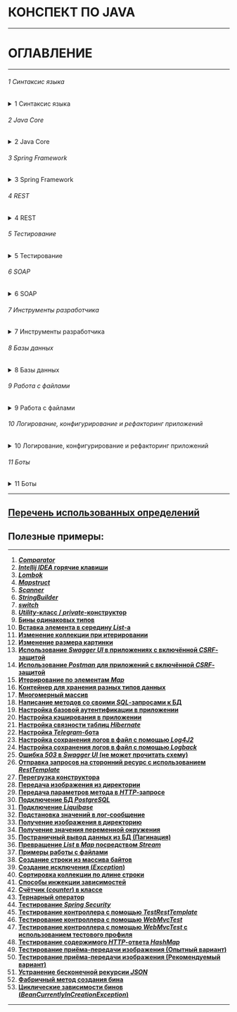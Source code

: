 # **КОНСПЕКТ ПО JAVA**
-----------------------------------------------------------------------------------------------------------------------

# ОГЛАВЛЕНИЕ
-----------------------------------------------------------------------------------------------------------------------

###### 1 Синтаксис языка

<details><summary id="##11-переменные">1 Синтаксис языка</summary>

-----------------------------------------------------------------------------------------------------------------------
[***1 Синтаксис языка***](/conspect/01_01.md/#1-синтаксис-языка)
-----------------------------------------------------------------------------------------------------------------------

###### 1.1 Переменные

<details><summary id="##11-переменные">1.1 Переменные</summary>

-----------------------------------------------------------------------------------------------------------------------
[***1.1 Переменные***](/conspect/01_01.md/#11-переменные)

> [**1.1.1 Виды переменных**](/conspect/01_01.md/#111-виды-переменных)

> [**1.1.2 Типизация переменных**](/conspect/01_01.md/#112-типизация-переменных)

> [**1.1.3 Значения переменных по умолчанию**](/conspect/01_01.md/#113-значения-переменных-по-умолчанию)
-----------------------------------------------------------------------------------------------------------------------
</details>

###### 1.2 Условные операторы

<details><summary id="#12-условные-операторы">1.2 Условные операторы</summary>

-----------------------------------------------------------------------------------------------------------------------
[***1.2 Условные операторы***](/conspect/01_02.md/#12-условные-операторы)

> [_1.2.1 Оператор ***if***_](/conspect/01_02.md/#121-оператор-if)  

> [_1.2.2 Оператор ***if-else***_](/conspect/01_02.md/#122-оператор-if-else)  

> [_1.2.3 Оператор ***switch***_](/conspect/01_02.md/#123-оператор-switch)  

> [_1.2.4 Тернарный оператор_](/conspect/01_02.md/#124-тернарный-оператор)
-----------------------------------------------------------------------------------------------------------------------
</details>

###### 1.3 Циклы

<details><summary id="#13-циклы">1.3 Циклы</summary>

-----------------------------------------------------------------------------------------------------------------------
[***1.3 Циклы***](/conspect/01_03.md/#13-циклы)

> [**1.3.1 Цикл _for_**](/conspect/01_03.md/#131-цикл-for)

> [**1.3.2 Цикл _while_**](/conspect/01_03.md/#132-цикл-while)

> [**1.3.3 Цикл _do-while_**](/conspect/01_03.md/#133-цикл-do-while)

> [**1.3.4 Цикл _for-each_**](/conspect/01_03.md/#134-цикл-for-each)
-----------------------------------------------------------------------------------------------------------------------
</details>

###### 1.4 Массивы

<details><summary id="#14-массивы">1.4 Массивы</summary>

-----------------------------------------------------------------------------------------------------------------------
[***1.4 Массивы***](/conspect/01_04.md/#14-массивы)

> [**1.4.1 Виды массивов**](/conspect/01_04.md/#141-виды-массивов)

> [**1.4.2 Способы создания массивов**](/conspect/01_04.md/#142-способы-создания-массивов)
> > [_1.4.2.1 Объявление массива_](/conspect/01_04.md/#1421-объявление-массива)  
> > [_1.4.2.2 Инициализация массива_](/conspect/01_04.md/#1422-инициализация-массива)

> [**1.4.3 Получение значения элемента массива**](/conspect/01_04.md/#143-получение-значения-элемента-массива)

> [**1.4.4 Свойство массива _length_**](/conspect/01_04.md/#144-свойство-массива-length)

> [**1.4.5 Класс _Arrays_**](/conspect/01_04.md/#145-класс-arrays)
> > [_1.4.5.1 toString()_](/conspect/01_04.md/#1451-tostring)  
> > [_1.4.5.2 fill()_](/conspect/01_04.md/#1452-fill)  
> > [_1.4.5.3 equals()_](/conspect/01_04.md/#1453-equals)  
> > [_1.4.5.4 copyOf()_](/conspect/01_04.md/#1454-copyof)  
> > [_1.4.5.5 sort()_](/conspect/01_04.md/#1455-sort)  
> > [_1.4.5.6 binarySearch()_](/conspect/01_04.md/#1456-binarysearch)
-----------------------------------------------------------------------------------------------------------------------
</details>

###### 1.5 Строки (Класс String)

<details><summary id="#15-строки-класс-string">1.5 Строки (Класс String)</summary>

-----------------------------------------------------------------------------------------------------------------------
[***1.5 Строки (Класс String)***](/conspect/01_05.md/#15-строки-класс-string)

> [**1.5.1 Пул строк (String pool)**](/conspect/01_05.md/#151-пул-строк-string-pool)

> [**1.5.2 Конкатенация (сложение) строк**](/conspect/01_05.md/#152-конкатенация-сложение-строк)

> [**1.5.3 Методы для работы со строками**](/conspect/01_05.md/#153-методы-для-работы-со-строками)
> > [_1.5.3.1 equals()_](/conspect/01_05.md/#1531-equals)  
> > [_1.5.3.2 equalsIgnoreCase()_](/conspect/01_05.md/#1532-equalsignorecase)  
> > [_1.5.3.3 length()_](/conspect/01_05.md/#1533-length)  
> > [_1.5.3.4 isEmpty()_](/conspect/01_05.md/#1534-isempty)  
> > [_1.5.3.5 isBlank()_](/conspect/01_05.md/#1535-isblank)  
> > [_1.5.3.6 contains()_](/conspect/01_05.md/#1536-contains)  
> > [_1.5.3.7 endsWith()_](/conspect/01_05.md/#1537-endswith)  
> > [_1.5.3.8 startsWith()_](/conspect/01_05.md/#1538-startswith)  
> > [_1.5.3.9 charAt()_](/conspect/01_05.md/#1539-charat)  
> > [_1.5.3.10 substring()_](/conspect/01_05.md/#15310-substring)  
> > [_1.5.3.11 toUpperCase()_](/conspect/01_05.md/#15311-touppercase)  
> > [_1.5.3.12 toLowerCase()_](/conspect/01_05.md/#15312-tolowercase)  
> > [_1.5.3.13 trim()_](/conspect/01_05.md/#15313-trim)  
> > [_1.5.3.14 split()_](/conspect/01_05.md/#15314-split)  
> > [_1.5.3.15 toCharArray()_](/conspect/01_05.md/#15315-tochararray)  
> > [_1.5.3.16 replace()_](/conspect/01_05.md/#15316-replace)  
> > [_1.5.3.17 repeat()_](/conspect/01_05.md/#15317-repeat)

> [**1.5.4 Формирование строк из массивов**](/conspect/01_05.md/#154-формирование-строк-из-массивов)
> > [_1.5.4.1 Символьный массив_](/conspect/01_05.md/#1541-символьный-массив)  
> > [_1.5.4.2 Массив байтов_](/conspect/01_05.md/#1542-массив-байтов)
-----------------------------------------------------------------------------------------------------------------------
</details>

###### 1.6 Изменяемые строки (StringBuilder)

<details><summary id="#16-изменяемые-строки-stringbuilder">1.6 Изменяемые строки (StringBuilder)</summary>

-----------------------------------------------------------------------------------------------------------------------
[***1.6 Изменяемые строки (StringBuilder)***](/conspect/01_06.md/#16-изменяемые-строки-stringbuilder)

> [**1.6.1 append()**](/conspect/01_06.md/#161-append)

> [**1.6.2 toString()**](/conspect/01_06.md/#162-tostring)
-----------------------------------------------------------------------------------------------------------------------
</details>

###### 1.7 Класс Scanner

<details><summary id="#17-класс-scanner">1.7 Класс Scanner</summary>

-----------------------------------------------------------------------------------------------------------------------
[***1.7 Класс Scanner***](/conspect/01_07.md/#17-класс-scanner)

> [**1.7.1 nextLine()**](/conspect/01_07.md/#171-nextline)

> [**1.7.2 nextInt()**](/conspect/01_07.md/#172-nextint)

> [**1.7.3 hasNext()**](/conspect/01_07.md/#173-hasnext)

> [**1.7.4 hasNextInt()**](/conspect/01_07.md/#174-hasnextint)

> [**1.7.5 hasNextLine()**](/conspect/01_07.md/#175-hasnextline)

> [**1.7.6 hasNextByte()**](/conspect/01_07.md/#176-hasnextbyte)

> [**1.7.7 hasNextShort()**](/conspect/01_07.md/#177-hasnextshort)

> [**1.7.8 hasNextLong()**](/conspect/01_07.md/#178-hasnextlong)

> [**1.7.9 hasNextFloat()**](/conspect/01_07.md/#179-hasnextfloat)

> [**1.7.10 hasNextDouble()**](/conspect/01_07.md/#1710-hasnextdouble)

> [**1.7.11 useDelimiter()**](/conspect/01_07.md/#1711-usedelimiter)

> [**1.7.12 close()**](/conspect/01_07.md/#1712-close)
-----------------------------------------------------------------------------------------------------------------------
</details>

###### 1.8 Методы

<details><summary id="#18-методы">1.8 Методы</summary>

-----------------------------------------------------------------------------------------------------------------------
[***1.8 Методы***](/conspect/01_08.md/#18-методы)

> [**1.8.1 Модификаторы доступа**](/conspect/01_08.md/#181-модификаторы-доступа)

> [**1.8.2 Типы методов**](/conspect/01_08.md/#182-типы-методов)

> [**1.8.3 Идентичность методов**](/conspect/01_08.md/#183-идентичность-методов)

> [**1.8.4 Возвращение значений из метода**](/conspect/01_08.md/#184-возвращение-значений-из-метода)
-----------------------------------------------------------------------------------------------------------------------
</details>

###### 1.9 Объекты и классы

<details><summary id="#19-объекты-и-классы">1.9 Объекты и классы</summary>

-----------------------------------------------------------------------------------------------------------------------
[***1.9 Объекты и классы***](/conspect/01_09.md/#19-объекты-и-классы)

> [**1.9.1 Объекты**](/conspect/01_09.md/#191-объекты)

> [**1.9.2 Классы**](/conspect/01_09.md/#192-классы)

> [**1.9.3 Конструктор**](/conspect/01_09.md/#193-конструктор)

> [**1.9.4 Ключевое слово _this_**](/conspect/01_09.md/#194-ключевое-слово-this)

> [**1.9.5 Переменные класса (поля)**](/conspect/01_09.md/#195-переменные-класса-поля)

> [**1.9.6 Геттеры и сеттеры**](/conspect/01_09.md/#196-геттеры-и-сеттеры)

> [**1.9.7 Методы объектов**](/conspect/01_09.md/#197-методы-объектов)
> > [_1.9.7.1 Переопределение метода_](/conspect/01_09.md/#1971-переопределение-метода)  
> > [_1.9.7.2 toString()_](/conspect/01_09.md/#1972-tostring)  
> > [_1.9.7.3 equals()_](/conspect/01_09.md/#1973-equals)  
> > [_1.9.7.4 hashCode()_](/conspect/01_09.md/#1974-hashcode)  
> > [_1.9.7.5 Контракт между equals() и hashCode()_](/conspect/01_09.md/#1975-контракт-между-equals-и-hashcode)

> [**1.9.8 Enum**](/conspect/01_09.md/#198-enum)
> > [_1.9.8.1 values()_](/conspect/01_09.md/#1981-values)  
> > [_1.9.8.2 valueOf()_](/conspect/01_09.md/#1982-valueof)  
> > [_1.9.8.3 ordinal()_](/conspect/01_09.md/#1983-ordinal)  
> > [_1.9.8.4 compareTo()_](/conspect/01_09.md/#1984-compareto)  
> > [_1.9.8.5 name()_](/conspect/01_09.md/#1985-name)
-----------------------------------------------------------------------------------------------------------------------
</details>

###### 1.10 Принципы написания кода

<details><summary id="#110-принципы-написания-кода">1.10 Принципы написания кода</summary>

-----------------------------------------------------------------------------------------------------------------------
[***1.10 Принципы написания кода***](/conspect/01_10.md/#110-принципы-написания-кода)

> [**1.10.1 SOLID**](/conspect/01_10.md/#1101-solid)

> [**1.10.2 DRY**](/conspect/01_10.md/#1102-dry)

> [**1.10.3 KISS**](/conspect/01_10.md/#1103-kiss)

> [**1.10.4 YAGNI**](/conspect/01_10.md/#1104-yagni)
-----------------------------------------------------------------------------------------------------------------------
</details>
</details>

###### 2 Java Core

<details><summary id="#2-java-core">2 Java Core</summary>

-----------------------------------------------------------------------------------------------------------------------
[***2 Java Core***](/conspect/02_01.md/#2-java-core)
-----------------------------------------------------------------------------------------------------------------------

###### 2.1 Память в Java

-----------------------------------------------------------------------------------------------------------------------
[***2.1 Память в Java***](/conspect/02_01.md/#21-память-в-java)

> [**2.1.1 Стек (Stack)**](/conspect/02_01.md/#211-стек-stack)

> [**2.1.2 Куча (Heap)**](/conspect/02_01.md/#212-куча-heap)

> [**2.1.3 Сборка мусора (Garbage Collection)**](/conspect/02_01.md/#213-сборка-мусора-garbage-collection)
> > [_2.1.3.1 Serial GC_](/conspect/02_01.md/#2131-serial-gc)  
> > [_2.1.3.2 Parallel GC_](/conspect/02_01.md/#2132-parallel-gc)  
> > [_2.1.3.3 CMS (Concurrent Mark Sweep) GC_](/conspect/02_01.md/#2133-cms-concurrent-mark-sweep-gc)  
> > [_2.1.3.4 G1 (Garbage First) GC_](/conspect/02_01.md/#2134-g1-garbage-first-gc)

> [**2.1.4 Жизненный цикл приложения**](/conspect/02_01.md/#214-жизненный-цикл-приложения)  
> > [_2.1.4.1 JDK, JRE, JVM_](/conspect/02_01.md/#2141-jdk-jre-jvm)  
> > [_2.1.4.2 Основные настройки JVM_](/conspect/02_01.md/#2142-основные-настройки-jvm)

> [**2.1.5 Типы ссылок на объекты**](/conspect/02_01.md/#215-типы-ссылок-на-объекты)
-----------------------------------------------------------------------------------------------------------------------

###### 2.2 Объектно-ориентированное программирование (ООП)

-----------------------------------------------------------------------------------------------------------------------
[***2.2 Объектно-ориентированное программирование (ООП)***](/conspect/02_02.md/#22-объектно-ориентированное-программирование-ооп)

> [**2.2.1 Инкапсуляция**](/conspect/02_02.md/#221-инкапсуляция)

> [**2.2.2 Наследование**](/conspect/02_02.md/#222-наследование)

> [**2.2.3 Полиморфизм**](/conspect/02_02.md/#223-полиморфизм)

> [**2.2.4 Абстракция**](/conspect/02_02.md/#224-абстракция)
> > [_2.2.4.1 Абстрактные классы_](/conspect/02_02.md/#2241-абстрактные-классы)  
> > [_2.2.4.2 Интерфейсы_](/conspect/02_02.md/#2242-интерфейсы)
> > > [2.2.4.2.1 Анонимные классы](/conspect/02_02.md/#22421-анонимные-классы)  
> > > [2.2.4.2.2 Функциональные интерфейсы](/conspect/02_02.md/#22422-функциональные-интерфейсы)
>
> > [_2.2.4.3 Различия между абстрактным классом и интерфейсом_](/conspect/02_02.md/#2243-различия-между-абстрактным-классом-и-интерфейсом)
-----------------------------------------------------------------------------------------------------------------------

###### 2.3 MVC

-----------------------------------------------------------------------------------------------------------------------
[***2.3 MVC***](/conspect/02_03.md/#23-mvc)
-----------------------------------------------------------------------------------------------------------------------

###### 2.4 Системы сборки

-----------------------------------------------------------------------------------------------------------------------
[***2.4 Системы сборки***](/conspect/02_04.md/#24-системы-сборки)

> [**2.4.1 Maven**](/conspect/02_04.md/#241-maven)

> [**2.4.2 Gradle**](/conspect/02_04.md/#242-gradle)

> [**2.4.3 Библиотеки**](/conspect/02_04.md/#243-библиотеки)
-----------------------------------------------------------------------------------------------------------------------

###### 2.5 Исключения

-----------------------------------------------------------------------------------------------------------------------
[***2.5 Исключения***](/conspect/02_05.md/#25-исключения)

> [**2.5.1 Иерархия исключений**](/conspect/02_05.md/#251-иерархия-исключений)

> [**2.5.2 Обработка исключений**](/conspect/02_05.md/#252-обработка-исключений)

> [**2.5.3 Написание своих исключений**](/conspect/02_05.md/#253-написание-своих-исключений)
-----------------------------------------------------------------------------------------------------------------------

###### 2.6 Java Collections Framework

-----------------------------------------------------------------------------------------------------------------------
[***2.6 Java Collections Framework***](/conspect/02_06.md/#26-java-collections-framework)

> [**2.6.1 Класс Collections**](/conspect/02_06.md/#261-класс-collections)
> > [_2.6.1.1 fill()_](/conspect/02_06.md/#2611-fill)  
> > [_2.6.1.2 max()_](/conspect/02_06.md/#2612-max)  
> > [_2.6.1.3 min()_](/conspect/02_06.md/#2613-min)  
> > [_2.6.1.4 copy()_](/conspect/02_06.md/#2614-copy)  
> > [_2.6.1.5 binarySearch()_](/conspect/02_06.md/#2615-binarysearch)

> [**2.6.2 Дженерики (Параметрический полиморфизм)**](/conspect/02_06.md/#262-дженерики-параметрический-полиморфизм)

> [**2.6.3 Список (_List_)**](/conspect/02_06.md/#263-список-list)
> > [_2.6.3.1 **ArrayList**_](/conspect/02_06.md/#2631-arraylist)
> > > [2.6.3.1.1 add()](/conspect/02_06.md/#26311-add)  
> > > [2.6.3.1.2 get()](/conspect/02_06.md/#26312-get)  
> > > [2.6.3.1.3 set()](/conspect/02_06.md/#26313-set)  
> > > [2.6.3.1.4 size()](/conspect/02_06.md/#26314-size)  
> > > [2.6.3.1.5 contains()](/conspect/02_06.md/#26315-contains)  
> > > [2.6.3.1.6 remove()](/conspect/02_06.md/#26316-remove)  
> > > [2.6.3.1.7 clear()](/conspect/02_06.md/#26317-clear)  
> > > [2.6.3.1.8 addAll()](/conspect/02_06.md/#26318-addall)  
> > > [2.6.3.1.9 indexOf()](/conspect/02_06.md/#26319-indexof)  
> > > [2.6.3.1.10 isEmpty()](/conspect/02_06.md/#263110-isempty)  
> > > [2.6.3.1.11 sort()](/conspect/02_06.md/#263111-sort)  
> > > [2.6.3.1.12 toArray()](/conspect/02_06.md/#263112-toarray)

> > [_2.6.3.2 **LinkedList**_](/conspect/02_06.md/#2632-linkedlist)  
> > [_2.6.3.3 Разница между **ArrayList** и **LinkedList**_](/conspect/02_06.md/#2633-разница-между-arraylist-и-linkedlist)

> [**2.6.4 _Iterator_**](/conspect/02_06.md/#264-iterator)

> [**2.6.5 Множество (_Set_)**](/conspect/02_06.md/#265-множество-set)

> [**2.6.6 _Comparator_**](/conspect/02_06.md/#266-comparator)

> [**2.6.7 Очередь (_Queue_)**](/conspect/02_06.md/#267-очередь-queue)
> > [_2.6.7.1 add()_](/conspect/02_06.md/#2671-add)  
> > [_2.6.7.2 remove()_](/conspect/02_06.md/#2672-remove)  
> > [_2.6.7.3 poll()_](/conspect/02_06.md/#2673-poll)  
> > [_2.6.7.4 peek()_](/conspect/02_06.md/#2674-peek)  
> > [_2.6.7.5 element()_](/conspect/02_06.md/#2675-element)
>
> > [_2.6.7.6 Двусторонняя очередь (**Deque**)_](/conspect/02_06.md/#2676-двусторонняя-очередь-deque)
> > > [2.6.7.6.1 addFirst()](/conspect/02_06.md/#26761-addfirst)  
> > > [2.6.7.6.2 addLast()](/conspect/02_06.md/#26762-addlast)  
> > > [2.6.7.6.3 getFirst()](/conspect/02_06.md/#26763-getfirst)  
> > > [2.6.7.6.4 getLast()](/conspect/02_06.md/#26764-getlast)  
> > > [2.6.7.6.5 offerFirst()](/conspect/02_06.md/#26765-offerfirst)  
> > > [2.6.7.6.6 offerLast()](/conspect/02_06.md/#26766-offerlast)  
> > > [2.6.7.6.7 рор()](/conspect/02_06.md/#26767-рор)  
> > > [2.6.7.6.8 push()](/conspect/02_06.md/#26768-push)  
> > > [2.6.7.6.9 removeFirstOccurrence()](/conspect/02_06.md/#26769-removefirstoccurrence)  
> > > [2.6.7.6.10 removeLastOccurrence()](/conspect/02_06.md/#267610-removelastoccurrence)

> [**2.6.8 Мап (_Map_)**](/conspect/02_06.md/#268-мап-map)
> > [_2.6.8.1 **HashMap**_](/conspect/02_06.md/#2681-hashmap)
> > > [2.6.8.1.1 put()](/conspect/02_06.md/#26811-put)  
> > > [2.6.8.1.2 get()](/conspect/02_06.md/#26812-get)  
> > > [2.6.8.1.3 containsValue()](/conspect/02_06.md/#26813-containsvalue)  
> > > [2.6.8.1.4 containsKey()](/conspect/02_06.md/#26814-containskey)  
> > > [2.6.8.1.5 remove()](/conspect/02_06.md/#26815-remove)  
> > > [2.6.8.1.6 isEmpty()](/conspect/02_06.md/#26816-isempty)  
> > > [2.6.8.1.7 size()](/conspect/02_06.md/#26817-size)  
> > > [2.6.8.1.8 clear()](/conspect/02_06.md/#26818-clear)  
> > > [2.6.8.1.9 keySet()](/conspect/02_06.md/#26819-keyset)  
> > > [2.6.8.1.10 values()](/conspect/02_06.md/#268110-values)  
> > > [2.6.8.1.11 entrySet()](/conspect/02_06.md/#268111-entryset)
>
> > [_2.6.8.2 **LinkedHashMap**_](/conspect/02_06.md/#2682-linkedhashmap)  
> > [_2.6.8.3 **TreeMap**_](/conspect/02_06.md/#2683-treemap)  
> > [_2.6.8.4 Сравнительная таблица реализаций интерфейса **Map**_](/conspect/02_06.md/#2684-сравнительная-таблица-реализаций-интерфейса-map)
>
> > [_2.6.8.5 Интерфейс **Map.Entry**_](/conspect/02_06.md/#2685-интерфейс-mapentry)
> > > [2.6.8.5.1 equals()](/conspect/02_06.md/#26851-equals)  
> > > [2.6.8.5.2 hashCode()](/conspect/02_06.md/#26852-hashcode)  
> > > [2.6.8.5.3 getKey()](/conspect/02_06.md/#26853-getkey)  
> > > [2.6.8.5.4 getValue()](/conspect/02_06.md/#26854-getvalue)  
> > > [2.6.8.5.5 setValue()](/conspect/02_06.md/#26855-setvalue)

> [**2.6.9 _Comparable_**](/conspect/02_06.md/#269-comparable)
-----------------------------------------------------------------------------------------------------------------------

###### 2.7 Алгоритмы

-----------------------------------------------------------------------------------------------------------------------
[***2.7 Алгоритмы***](/conspect/02_07.md/#27-алгоритмы)  

> [**2.7.1 Алгоритмическая сложность**](/conspect/02_07.md/#271-алгоритмическая-сложность)  

> [**2.7.2 Структура данных**](/conspect/02_07.md/#272-структура-данных)  

> [**2.7.3 Примеры базовых алгоритмов**](/conspect/02_07.md/#273-примеры-базовых-алгоритмов)  
> > [_2.7.3.1 Пузырьковая сортировка_](/conspect/02_07.md/#2731-пузырьковая-сортировка)  
> > [_2.7.3.2 Сортировка выбором_](/conspect/02_07.md/#2732-сортировка-выбором)  
> > [_2.7.3.3 Сортировка вставкой_](/conspect/02_07.md/#2733-сортировка-вставкой)  
> > [_2.7.3.4 Линейный поиск_](/conspect/02_07.md/#2734-линейный-поиск)  
> > [_2.7.3.5 Бинарный поиск_](/conspect/02_07.md/#2735-бинарный-поиск)  
> > [_2.7.3.6 Два указателя_](/conspect/02_07.md/#2736-два-указателя)  

> [**2.7.4 Рекурсия**](/conspect/02_07.md/#274-рекурсия)  
> > [_2.7.4.1 Алгоритм Фибоначчи_](/conspect/02_07.md/#2741-алгоритм-фибоначчи)  
> > [_2.7.4.2 Быстрая сортировка_](/conspect/02_07.md/#2742-быстрая-сортировка)  
> > [_2.7.4.3 Сортировка слиянием_](/conspect/02_07.md/#2743-сортировка-слиянием)

> [**2.7.5 Алгоритмы на графах**](/conspect/02_07.md/#275-алгоритмы-на-графах)  
> > [_2.7.5.1 Поиск в глубину_](/conspect/02_07.md/#2751-поиск-в-глубину)  
> > [_2.7.5.2 Поиск в ширину_](/conspect/02_07.md/#2752-поиск-в-ширину)  
> > [_2.7.5.3 Алгоритм Дейкстры_](/conspect/02_07.md/#2753-алгоритм-дейкстры)  
-----------------------------------------------------------------------------------------------------------------------

###### 2.8 Stream API

-----------------------------------------------------------------------------------------------------------------------
[***2.8 Stream API***](/conspect/02_08.md/#28-stream-api)

> [**2.8.1 Лямбда-выражения**](/conspect/02_08.md/#281-лямбда-выражения)

> [**2.8.2 Ссылки на методы**](/conspect/02_08.md/#282-ссылки-на-методы)

> [**2.8.3 Stream**](/conspect/02_08.md/#283-stream)
> > [_2.8.3.1 Создание Stream_](/conspect/02_08.md/#2831-создание-stream)  
> > [_2.8.3.2 Промежуточные (конвеерные) операции Stream_](/conspect/02_08.md/#2832-промежуточные-конвеерные-операции-stream)
> > > [2.8.3.2.1 distinct()](/conspect/02_08.md/#28321-distinct)  
> > > [2.8.3.2.2 filter()](/conspect/02_08.md/#28322-filter)  
> > > [2.8.3.2.3 limit()](/conspect/02_08.md/#28323-limit)  
> > > [2.8.3.2.4 map()](/conspect/02_08.md/#28324-map)  
> > > [2.8.3.2.5 flatMap()](/conspect/02_08.md/#28325-flatmap)  
> > > [2.8.3.2.6 skip()](/conspect/02_08.md/#28326-skip)  
> > > [2.8.3.2.7 sorted()](/conspect/02_08.md/#28327-sorted)
>
> > [_2.8.3.3 Терминальные (конечные) операции Stream_](/conspect/02_08.md/#2833-терминальные-конечные-операции-stream)
> > > [2.8.3.3.1 allMatch()](/conspect/02_08.md/#28331-allmatch)  
> > > [2.8.3.3.2 anyMatch()](/conspect/02_08.md/#28332-anymatch)  
> > > [2.8.3.3.3 collect()](/conspect/02_08.md/#28333-collect)  
> > > [2.8.3.3.4 count()](/conspect/02_08.md/#28334-count)  
> > > [2.8.3.3.5 findFirst()](/conspect/02_08.md/#28335-findfirst)  
> > > [2.8.3.3.6 findAny()](/conspect/02_08.md/#28336-findany)  
> > > [2.8.3.3.7 forEach()](/conspect/02_08.md/#28337-foreach)  
> > > [2.8.3.3.8 max()](/conspect/02_08.md/#28338-max)  
> > > [2.8.3.3.9 min()](/conspect/02_08.md/#28339-min)  
> > > [2.8.3.3.10 noneMatch()](/conspect/02_08.md/#283310-nonematch)  
> > > [2.8.3.3.11 toArray()](/conspect/02_08.md/#283311-toarray)

> [**2.8.4 Collectors**](/conspect/02_08.md/#284-collectors)

> [**2.8.5 Optional**](/conspect/02_08.md/#285-optional)
> > [_2.8.5.1 Создание Optional_](/conspect/02_08.md/#2851-создание-optional)  
> > [_2.8.5.2 isPresent() и isEmpty()_](/conspect/02_08.md/#2852-ispresent-и-isempty)  
> > [_2.8.5.3 ifPresent()_](/conspect/02_08.md/#2853-ifpresent)  
> > [_2.8.5.4 orElse()_](/conspect/02_08.md/#2854-orelse)  
> > [_2.8.5.5 orElseGet()_](/conspect/02_08.md/#2855-orelseget)  
> > [_2.8.5.6 orElseThrow()_](/conspect/02_08.md/#2856-orelsethrow)  
> > [_2.8.5.7 get()_](/conspect/02_08.md/#2857-get)  
> > [_2.8.5.8 filter()_](/conspect/02_08.md/#2858-filter)  
> > [_2.8.5.9 map()_](/conspect/02_08.md/#2859-map)  
> > [_2.8.5.10 flatMap()_](/conspect/02_08.md/#28510-flatmap)

> [**2.8.6 Параллельные стримы**](/conspect/02_08.md/#286-параллельные-стримы)
-----------------------------------------------------------------------------------------------------------------------

###### 2.9 Thread

-----------------------------------------------------------------------------------------------------------------------
[***2.9 Thread***](/conspect/02_09.md/#29-thread)

> [**2.9.1 Методы класса Thread**](/conspect/02_09.md/#291-методы-класса-thread)
> > [_2.9.1.1 start()_](/conspect/02_09.md/#2911-start)  
> > [_2.9.1.2 run()_](/conspect/02_09.md/#2912-run)  
> > [_2.9.1.3 sleep()_](/conspect/02_09.md/#2913-sleep)  
> > [_2.9.1.4 join()_](/conspect/02_09.md/#2914-join)  
> > [_2.9.1.5 interrupt()_](/conspect/02_09.md/#2915-interrupt)  
> > [_2.9.1.6 currentThread()_](/conspect/02_09.md/#2916-currentthread)  
> > [_2.9.1.7 isInterrupted()_](/conspect/02_09.md/#2917-isinterrupted)

> [**2.9.2 Потоки-демоны**](/conspect/02_09.md/#292-потоки-демоны)

> [**2.9.3 Синхронизация потоков**](/conspect/02_09.md/#293-синхронизация-потоков)
> > [_2.9.3.1 **Deadlock**_](/conspect/02_09.md/#2931-deadlock)  
> > [_2.9.3.2 Синхронизаторы_](/conspect/02_09.md/#2932-синхронизаторы)
> > > [2.9.3.2.1 **Semaphore**](/conspect/02_09.md/#29321-semaphore)  
> > > [2.9.3.2.2 **CountDownLatch**](/conspect/02_09.md/#29322-countdownlatch)  
> > > [2.9.3.2.3 **CyclicBarrier**](/conspect/02_09.md/#29323-cyclicbarrier)  
> > > [2.9.3.2.4 **Exchanger**](/conspect/02_09.md/#29324-exchanger)  
> > > [2.9.3.2.5 **Phaser**](/conspect/02_09.md/#29325-phaser)
-----------------------------------------------------------------------------------------------------------------------

###### 2.10 Транзакции

-----------------------------------------------------------------------------------------------------------------------
[***2.10 Транзакции***](/conspect/02_10.md/#210-транзакции)

> [**2.10.1 ACID**](/conspect/02_10.md/#2101-acid)

> [**2.10.2 Уровни изоляции транзакций**](/conspect/02_10.md/#2102-уровни-изоляции-транзакций)

> [**2.10.3 Управление транзакциями в Spring**](/conspect/02_10.md/#2103-управление-транзакциями-в-spring)
-----------------------------------------------------------------------------------------------------------------------
</details>

###### 3 Spring Framework

<details><summary id="#3-spring-framework">3 Spring Framework</summary>

-----------------------------------------------------------------------------------------------------------------------
[***3 Spring Framework***](/conspect/03_01.md/#3-spring-framework)
-----------------------------------------------------------------------------------------------------------------------

###### 3.1 Основные технологии

-----------------------------------------------------------------------------------------------------------------------
[***3.1 Основные технологии***](/conspect/03_01.md/#31-основные-технологии)

> [**3.1.1 Inversion of Control**](/conspect/03_01.md/#311-inversion-of-control)
> > [_3.1.1.1 Интерфейс BeanFactory_](/conspect/03_01.md/#3111-интерфейс-beanfactory)  
> > [_3.1.1.2 Интерфейс ApplicationContext_](/conspect/03_01.md/#3112-интерфейс-applicationcontext)
> > > [3.1.1.2.1 Загрузка конфигурации из XML-файла](/conspect/03_01.md/#31121-загрузка-конфигурации-из-xml-файла)  
> > > [3.1.1.2.2 Загрузка конфигурации из Groovy-файла](/conspect/03_01.md/#31122-загрузка-конфигурации-из-groovy-файла)  
> > > [3.1.1.2.3 Использование конфигураций](/conspect/03_01.md/#31123-использование-конфигураций)

> [**3.1.2 Spring Bean**](/conspect/03_01.md/#312-spring-bean)
> > [_3.1.2.1 Переопределение бинов_](/conspect/03_01.md/#3121-переопределение-бинов)  
> > [_3.1.2.2 Нейминг бинов_](/conspect/03_01.md/#3122-нейминг-бинов)

> [**3.1.3 Dependency Injection**](/conspect/03_01.md/#313-dependency-injection)
-----------------------------------------------------------------------------------------------------------------------

###### 3.2 Spring Boot

-----------------------------------------------------------------------------------------------------------------------
[***3.2 Spring Boot***](/conspect/03_02.md/#32-spring-boot)

> [**3.2.1 Spring Boot Caching**](/conspect/03_02.md/#321-spring-boot-caching)
-----------------------------------------------------------------------------------------------------------------------

###### 3.3 Spring Initializr

-----------------------------------------------------------------------------------------------------------------------
[***3.3 Spring Initializr***](/conspect/03_03.md/#33-spring-initializr)

> [**3.3.1 Web-приложения Spring**](/conspect/03_03.md/#331-web-приложения-spring)
> > [_3.3.1.1 Контроллер_](/conspect/03_03.md/#3311-контроллер)  
> > [_3.3.1.2 Сервис_](/conspect/03_03.md/#3312-сервис)

> [**3.3.2 Передача параметров метода в запросе**](/conspect/03_03.md/#332-передача-параметров-метода-в-запросе)

> [**3.3.3 Объявление бинов**](/conspect/03_03.md/#333-объявление-бинов)

> [**3.3.4 Конфигурация бинов**](/conspect/03_03.md/#334-конфигурация-бинов)

> [**3.3.5 Bean Scope**](/conspect/03_03.md/#335-bean-scope)

> [**3.3.6 Обработка исключений**](/conspect/03_03.md/#336-обработка-исключений)
-----------------------------------------------------------------------------------------------------------------------

###### 3.4 Аннотации Spring

-----------------------------------------------------------------------------------------------------------------------
[***3.4 Аннотации Spring***](/conspect/03_04.md/#34-аннотации-spring)

> [**3.4.1 Аннотации для стартера**](/conspect/03_04.md/#341-аннотации-для-стартера)

> [**3.4.2 Аннотации для конфигурации**](/conspect/03_04.md/#342-аннотации-для-конфигурации)

> [**3.4.3 Аннотации для полей конфигурации**](/conspect/03_04.md/#343-аннотации-для-полей-конфигурации)

> [**3.4.4 Аннотации для методов конфигурации**](/conspect/03_04.md/#344-аннотации-для-методов-конфигурации)

> [**3.4.5 Аннотации для контроллера**](/conspect/03_04.md/#345-аннотации-для-контроллера)

> [**3.4.6 Аннотации для полей контроллера**](/conspect/03_04.md/#346-аннотации-для-полей-контроллера)

> [**3.4.7 Аннотации для методов контроллера**](/conspect/03_04.md/#347-аннотации-для-методов-контроллера)

> [**3.4.8 Аннотации для сервиса**](/conspect/03_04.md/#348-аннотации-для-сервиса)

> [**3.4.9 Аннотации для полей сервиса**](/conspect/03_04.md/#349-аннотации-для-полей-сервиса)

> [**3.4.10 Аннотации для методов сервиса**](/conspect/03_04.md/#3410-аннотации-для-методов-сервиса)

> [**3.4.11 Аннотации для репозитория**](/conspect/03_04.md/#3411-аннотации-для-репозитория)

> [**3.4.12 Аннотации для полей репозитория**](/conspect/03_04.md/#3412-аннотации-для-полей-репозитория)

> [**3.4.13 Аннотации для методов репозитория**](/conspect/03_04.md/#3413-аннотации-для-методов-репозитория)

> [**3.4.14 Аннотации для сущностей**](/conspect/03_04.md/#3414-аннотации-для-сущностей)

> [**3.4.15 Аннотации для полей сущностей**](/conspect/03_04.md/#3415-аннотации-для-полей-сущностей)

> [**3.4.16 Аннотации для методов сущностей**](/conspect/03_04.md/#3416-аннотации-для-методов-сущностей)

> [**3.4.17 Аннотации для исключений**](/conspect/03_04.md/#3417-аннотации-для-исключений)

> [**3.4.18 Аннотации для полей исключений**](/conspect/03_04.md/#3418-аннотации-для-полей-исключений)

> [**3.4.19 Аннотации для тестов**](/conspect/03_04.md/#3419-аннотации-для-тестов)

> [**3.4.20 Аннотации для полей тестов**](/conspect/03_04.md/#3420-аннотации-для-полей-тестов)

> [**3.4.21 Аннотации для методов тестов**](/conspect/03_04.md/#3421-аннотации-для-методов-тестов)

> [**3.4.22 Аннотации для мапперов**](/conspect/03_04.md/#3422-аннотации-для-мапперов)

> [**3.4.23 Аннотации для методов мапперов**](/conspect/03_04.md/#3423-аннотации-для-методов-мапперов)

> [**3.4.24 Аннотации для ExceptionHandler**](/conspect/03_04.md/#3424-аннотации-для-exceptionhandler)

> [**3.4.25 Аннотации для методов ExceptionHandler**](/conspect/03_04.md/#3425-аннотации-для-методов-exceptionhandler)
-----------------------------------------------------------------------------------------------------------------------

###### 3.5 Файл application.properties

-----------------------------------------------------------------------------------------------------------------------
[***3.5 Файл application.properties***](/conspect/03_05.md/#35-файл-applicationproperties)
-----------------------------------------------------------------------------------------------------------------------

###### 3.6 Spring Data

-----------------------------------------------------------------------------------------------------------------------
[***3.6 Spring Data***](/conspect/03_06.md/#36-spring-data)

> [**3.6.1 Spring Data JPA**](/conspect/03_06.md/#361-spring-data-jpa)
> > [_3.6.1.1 Подключение **Spring Data JPA**_](/conspect/03_06.md/#3611-подключение-spring-data-jpa)  
> > [_3.6.1.2 Подключение **Entity**_](/conspect/03_06.md/#3612-подключение-entity)
> > > [3.6.1.2.1 Связность сущностей](/conspect/03_06.md/#36121-связность-сущностей)  
> > > [3.6.1.2.2 Ленивая загрузка данных](/conspect/03_06.md/#36122-ленивая-загрузка-данных)
>
> > [_3.6.1.3 Подключение **JpaRepository**_](/conspect/03_06.md/#3613-подключение-jparepository)
> > > [3.6.1.3.1 Составление своих запросов](/conspect/03_06.md/#36131-составление-своих-запросов)  
> > > [3.6.1.3.2 Пагинация](/conspect/03_06.md/#36132-пагинация)
-----------------------------------------------------------------------------------------------------------------------

###### 3.7 Spring Boot Profiles

-----------------------------------------------------------------------------------------------------------------------
[***3.7 Spring Boot Profiles***](/conspect/03_07.md/#37-spring-boot-profiles)
-----------------------------------------------------------------------------------------------------------------------

###### 3.8 Spring REST Clients

-----------------------------------------------------------------------------------------------------------------------
[***3.8 Spring REST Clients***](/conspect/03_08.md/#38-spring-rest-clients)

> [**3.8.1 RestTemplate**](/conspect/03_08.md/#381-resttemplate)
> > [_3.8.1.1 getForObject()_](/conspect/03_08.md/#3811-getforobject)  
> > [_3.8.1.2 getForEntity()_](/conspect/03_08.md/#3812-getforentity)  
> > [_3.8.1.3 postForObject()_](/conspect/03_08.md/#3813-postforobject)  
> > [_3.8.1.4 postForEntity()_](/conspect/03_08.md/#3814-postforentity)  
> > [_3.8.1.5 put()_](/conspect/03_08.md/#3815-put)  
> > [_3.8.1.6 patchForObject()_](/conspect/03_08.md/#3816-patchforobject)  
> > [_3.8.1.7 delete()_](/conspect/03_08.md/#3817-delete)  
> > [_3.8.1.8 exchange()_](/conspect/03_08.md/#3818-exchange)
-----------------------------------------------------------------------------------------------------------------------

###### 3.9 Spring Security

-----------------------------------------------------------------------------------------------------------------------
[***3.9 Spring Security***](/conspect/03_09.md/#39-spring-security)

> [**3.9.1 Идентификация, аутентификация и авторизация**](/conspect/03_09.md/#391-идентификация-аутентификация-и-авторизация)
> > [_3.9.1.1 Идентификация_](/conspect/03_09.md/#3911-идентификация)  
> > [_3.9.1.2 Аутентификация_](/conspect/03_09.md/#3912-аутентификация)  
> > [_3.9.1.3 Авторизация_](/conspect/03_09.md/#3913-авторизация)
> > > [3.9.1.3.1 Авторизация _HTTP_-запросов](/conspect/03_09.md/#39131-авторизация-http-запросов)  
> > > [3.9.1.3.2 Авторизация методов](/conspect/03_09.md/#39132-авторизация-методов)

> [**3.9.2 Интеграция _Spring Security_ в _Servlet API_**](/conspect/03_09.md/#392-интеграция-spring-security-в-servlet-api)

> [**3.9.3 Получение информации о пользователе**](/conspect/03_09.md/#393-получение-информации-о-пользователе)

> [**3.9.4 Точки входа аутентификации**](/conspect/03_09.md/#394-точки-входа-аутентификации)

> [**3.9.5 Подключение _Spring Security_**](/conspect/03_09.md/#395-подключение-spring-security)

> [**3.9.6 Получение данных пользователя из базы данных**](/conspect/03_09.md/#396-получение-данных-пользователя-из-базы-данных)

> [**3.9.7 Фильтры безопасности**](/conspect/03_09.md/#397-фильтры-безопасности)

> [**3.9.8 _CSRF_**](/conspect/03_09.md/#398-csrf)

> [**3.9.9 _CORS_**](/conspect/03_09.md/#399-cors)

> [**3.9.10 Кодировщики паролей**](/conspect/03_09.md/#3910-кодировщики-паролей)
-----------------------------------------------------------------------------------------------------------------------
</details>

###### 4 REST

<details><summary id="#4-rest">4 REST</summary>

-----------------------------------------------------------------------------------------------------------------------
[***4 REST***](/conspect/04.md/#4-rest)
-----------------------------------------------------------------------------------------------------------------------

###### 4.1 Протоколы

-----------------------------------------------------------------------------------------------------------------------
[***4.1 Протоколы***](/conspect/04.md/#41-протоколы)

> [**4.1.1 HTTP и HTTPS**](/conspect/04.md/#411-http-и-https)
> > [_4.1.1.1 HTTP-запрос_](/conspect/04.md/#4111-http-запрос)  
> > [_4.1.1.2 HTTP-ответ_](/conspect/04.md/#4112-http-ответ)  
> > [_4.1.1.3 URL_](/conspect/04.md/#4113-url)  
> > [_4.1.1.4 HTTPS_](/conspect/04.md/#4114-https)
-----------------------------------------------------------------------------------------------------------------------

###### 4.2 Форматы

-----------------------------------------------------------------------------------------------------------------------
[***4.2 Форматы***](/conspect/04.md/#42-форматы)

> [**4.2.1 XML**](/conspect/04.md/#421-xml)

> [**4.2.2 JSON**](/conspect/04.md/#422-json)

> [**4.2.3 YAML**](/conspect/04.md/#423-yaml)
-----------------------------------------------------------------------------------------------------------------------

###### 4.3 Принципы REST

-----------------------------------------------------------------------------------------------------------------------
[***4.3 Принципы REST***](/conspect/04.md/#43-принципы-rest)
-----------------------------------------------------------------------------------------------------------------------

###### 4.4 Клиент-серверное взаимодействие

-----------------------------------------------------------------------------------------------------------------------
[***4.4 Клиент-серверное взаимодействие***](/conspect/04.md/#44-клиент-серверное-взаимодействие)
-----------------------------------------------------------------------------------------------------------------------
</details>

###### 5 Тестирование

<details><summary id="#5-тестирование">5 Тестирование</summary>

-----------------------------------------------------------------------------------------------------------------------
[***5 Тестирование***](/conspect/05.md/#5-тестирование)
-----------------------------------------------------------------------------------------------------------------------

###### 5.1 JUnit

-----------------------------------------------------------------------------------------------------------------------
[***5.1 JUnit***](/conspect/05.md/#51-junit)

> [**5.1.1 Подключение JUnit**](/conspect/05.md/#511-подключение-junit)

> [**5.1.2 Класс Assertions**](/conspect/05.md/#512-класс-assertions)
> > [_5.1.2.1 assertEquals()_](/conspect/05.md/#5121-assertequals)  
> > [_5.1.2.2 assertNotEquals()_](/conspect/05.md/#5122-assertnotequals)  
> > [_5.1.2.3 assertArrayEquals()_](/conspect/05.md/#5123-assertarrayequals)  
> > [_5.1.2.4 assertIterableEquals()_](/conspect/05.md/#5124-assertiterableequals)  
> > [_5.1.2.5 assertTrue()_](/conspect/05.md/#5125-asserttrue)  
> > [_5.1.2.6 assertFalse()_](/conspect/05.md/#5126-assertfalse)  
> > [_5.1.2.7 assertNull()_](/conspect/05.md/#5127-assertnull)  
> > [_5.1.2.8 assertNotNull()_](/conspect/05.md/#5128-assertnotnull)  
> > [_5.1.2.9 assertThrows()_](/conspect/05.md/#5129-assertthrows)  
> > [_5.1.2.10 assertDoesNotThrow()_](/conspect/05.md/#51210-assertdoesnotthrow)
-----------------------------------------------------------------------------------------------------------------------

###### 5.2 Параметризованные тесты

-----------------------------------------------------------------------------------------------------------------------
[***5.2 Параметризованные тесты***](/conspect/05.md/#52-параметризованные-тесты)
-----------------------------------------------------------------------------------------------------------------------

###### 5.3 Mockito

-----------------------------------------------------------------------------------------------------------------------
[***5.3 Mockito***](/conspect/05.md/#53-mockito)

> [**5.3.1 Подключение Mockito**](/conspect/05.md/#531-подключение-mockito)

> [**5.3.2 Применение Mockito**](/conspect/05.md/#532-применение-mockito)
> > [_5.3.2.1 Создание моков_](/conspect/05.md/#5321-создание-моков)  
> > [_5.3.2.2 Внедрение моков_](/conspect/05.md/#5322-внедрение-моков)  
> > [_5.3.2.3 Переопределение поведения моков_](/conspect/05.md/#5323-переопределение-поведения-моков)
> > > [5.3.2.3.1 when()](/conspect/05.md/#53231-when)  
> > > [5.3.2.3.2 thenReturn()](/conspect/05.md/#53232-thenreturn)  
> > > [5.3.2.3.3 thenThrow()](/conspect/05.md/#53233-thenthrow)  
> > > [5.3.2.3.4 doReturn()](/conspect/05.md/#53234-doreturn)  
> > > [5.3.2.3.5 doThrow()](/conspect/05.md/#53235-dothrow)  
> > > [5.3.2.3.6 doNothing()](/conspect/05.md/#53236-donothing)  
> > > [5.3.2.3.7 doCallRealMethod()](/conspect/05.md/#53237-docallrealmethod)  
> > > [5.3.2.3.8 thenCallRealMethod()](/conspect/05.md/#53238-thencallrealmethod)  
> > > [5.3.2.3.9 lenient()](/conspect/05.md/#53239-lenient)
>
> > [_5.3.2.4 Ожидаемые параметры методов моков_](/conspect/05.md/#5324-ожидаемые-параметры-методов-моков)
> > > [5.3.2.4.1 any(), anyInt(), anyBoolean(), anyChar(), anyByte(), anyShort(), anyLong(), anyFloat(), anyDouble()](/conspect/05.md/#53241-any-anyint-anyboolean-anychar-anybyte-anyshort-anylong-anyfloat-anydouble)  
> > > [5.3.2.4.2 eq()](/conspect/05.md/#53242-eq)  
> > > [5.3.2.4.3 same()](/conspect/05.md/#53243-same)  
> > > [5.3.2.4.4 contains()](/conspect/05.md/#53244-contains)  
> > > [5.3.2.4.5 endsWith() и startsWith()](/conspect/05.md/#53245-endswith-и-startswith)  
> > > [5.3.2.4.6 isNull() и isNotNull()](/conspect/05.md/#53246-isnull-и-isnotnull)
>
> > [_5.3.2.5 Проверка количества вызовов методов моков **verify()**_](/conspect/05.md/#5325-проверка-количества-вызовов-методов-моков-verify)
-----------------------------------------------------------------------------------------------------------------------

###### 5.4 Тестирование web-приложений

-----------------------------------------------------------------------------------------------------------------------
[***5.4 Тестирование web-приложений***](/conspect/05.md/#54-тестирование-web-приложений)

> [**5.4.1 Тестирование с помощью TestRestTemplate**](/conspect/05.md/#541-тестирование-с-помощью-testresttemplate)
> > [_5.4.1.1 getForObject()_](/conspect/05.md/#5411-getforobject)  
> > [_5.4.1.2 getForEntity()_](/conspect/05.md/#5412-getforentity)  
> > [_5.4.1.3 postForObject()_](/conspect/05.md/#5413-postforobject)  
> > [_5.4.1.4 postForEntity()_](/conspect/05.md/#5414-postforentity)  
> > [_5.4.1.5 put()_](/conspect/05.md/#5415-put)  
> > [_5.4.1.6 patchForObject()_](/conspect/05.md/#5416-patchforobject)  
> > [_5.4.1.7 delete()_](/conspect/05.md/#5417-delete)  
> > [_5.4.1.8 exchange()_](/conspect/05.md/#5418-exchange)  
> > [_5.4.1.9 withBasicAuth()_](/conspect/05.md/#5419-withbasicauth)
>
> [**5.4.2 Тестирование с помощью WebMvcTest**](/conspect/05.md/#542-тестирование-с-помощью-webmvctest)
-----------------------------------------------------------------------------------------------------------------------
</details>

###### 6 SOAP

<details><summary id="#6-soap">6 SOAP</summary>

-----------------------------------------------------------------------------------------------------------------------
[***6 SOAP***](/conspect/06.md/#6-soap)
-----------------------------------------------------------------------------------------------------------------------

###### 6.1 Структура сообщения

-----------------------------------------------------------------------------------------------------------------------
[***6.1 Структура сообщения***](/conspect/06.md/#61-структура-сообщения)

> [**6.1.1 Envelope**](/conspect/06.md/#611-envelope)

> [**6.1.2 Header**](/conspect/06.md/#612-header)

> [**6.1.3 Body**](/conspect/06.md/#613-body)

> [**6.1.4 Fault**](/conspect/06.md/#614-fault)
-----------------------------------------------------------------------------------------------------------------------

###### 6.2 Кодировка

-----------------------------------------------------------------------------------------------------------------------
[***6.2 Кодировка***](/conspect/06.md/#62-кодировка)
-----------------------------------------------------------------------------------------------------------------------

###### 6.3 Передача

-----------------------------------------------------------------------------------------------------------------------
[***6.3 Передача***](/conspect/06.md/#63-передача)
-----------------------------------------------------------------------------------------------------------------------
</details>

###### 7 Инструменты разработчика

<details><summary id="#7-инструменты-разработчика">7 Инструменты разработчика</summary>

-----------------------------------------------------------------------------------------------------------------------
[***7 Инструменты разработчика***](/conspect/07.md/#7-инструменты-разработчика)
-----------------------------------------------------------------------------------------------------------------------

###### 7.1 Документирование

-----------------------------------------------------------------------------------------------------------------------
[***7.1 Документирование***](/conspect/07.md/#71-документирование)

> [**7.1.1 _Swagger_**](/conspect/07.md/#711-swagger)
> > [_7.1.1.1 Подключение **Swagger**_](/conspect/07.md/#7111-подключение-swagger)  
> > [_7.1.1.2 Документирование приложения_](/conspect/07.md/#7112-документирование-приложения)  
> > [_7.1.1.3 Документирование контроллеров_](/conspect/07.md/#7113-документирование-контроллеров)  
> > [_7.1.1.4 Документирование методов контроллера_](/conspect/07.md/#7114-документирование-методов-контроллера)  
> > [_7.1.1.5 Документирование параметров методов контроллера_](/conspect/07.md/#7115-документирование-параметров-методов-контроллера)  
> > [_7.1.1.6 Документирование сущностей_](/conspect/07.md/#7116-документирование-сущностей)  
> > [_7.1.1.7 Совместимость со **Spring Security**_](/conspect/07.md/#7117-совместимость-со-spring-security)

> [**7.1.2 JavaDoc**](/conspect/07.md/#712-javadoc)

> [**7.1.3 Wiki**](/conspect/07.md/#713-wiki)
> > [_7.1.3.1 Markdown_](/conspect/07.md/#7131-markdown)  
> > [_7.1.3.2 README.md_](/conspect/07.md/#7132-readmemd)
-----------------------------------------------------------------------------------------------------------------------

###### 7.2 Postman

-----------------------------------------------------------------------------------------------------------------------
[***7.2 Postman***](/conspect/07.md/#72-postman)

> [**7.2.1 Совместимость со _Spring Security_**](/conspect/07.md/#721-совместимость-со-spring-security)
-----------------------------------------------------------------------------------------------------------------------

###### 7.3 PostgreSQL

-----------------------------------------------------------------------------------------------------------------------
[***7.3 PostgreSQL***](/conspect/07.md/#73-postgresql)

> [**7.3.1 Добавление ролей пользователей**](/conspect/07.md/#731-добавление-ролей-пользователей)

> [**7.3.2 Создание базы данных**](/conspect/07.md/#732-создание-базы-данных)
-----------------------------------------------------------------------------------------------------------------------

###### 7.4 Git

-----------------------------------------------------------------------------------------------------------------------
[***7.4 Git***](/conspect/07.md/#74-git)
-----------------------------------------------------------------------------------------------------------------------

###### 7.5 Intellij IDEA

-----------------------------------------------------------------------------------------------------------------------
[***7.5 Intellij IDEA***](/conspect/07.md/#75-intellij-idea)

> [**7.5.1 Горячие клавиши**](/conspect/07.md/#751-горячие-клавиши)

> [**7.5.2 Debug**](/conspect/07.md/#752-debug)
-----------------------------------------------------------------------------------------------------------------------

###### 7.6 Agile

-----------------------------------------------------------------------------------------------------------------------
[***7.6 Agile***](/conspect/07.md/#76-agile)

> [**7.6.1 Методологии Agile**](/conspect/07.md/#761-методологии-agile)

> [**7.6.2 Scrum**](/conspect/07.md/#762-scrum)
-----------------------------------------------------------------------------------------------------------------------

###### 7.7 Преобразование кода

-----------------------------------------------------------------------------------------------------------------------
[***7.7 Преобразование кода***](/conspect/07.md/#77-преобразование-кода)

> [**7.7.1 MapStruct**](/conspect/07.md/#771-mapstruct)

> [**7.7.2 Lombok**](/conspect/07.md/#772-lombok)
> > [_7.7.2.1 @Getter и @Setter_](/conspect/07.md/#7721-getter-и-setter)  
> > [_7.7.2.2 @NoArgsConstructor, @RequiredArgsConstructor и @AllArgsConstructor_](/conspect/07.md/#7722-noargsconstructor-requiredargsconstructor-и-allargsconstructor)  
> > [_7.7.2.3 @ToString_](/conspect/07.md/#7723-tostring)  
> > [_7.7.2.4 @EqualsAndHashCode_](/conspect/07.md/#7724-equalsandhashcode)  
> > [_7.7.2.5 @NonNull_](/conspect/07.md/#7725-nonnull)  
> > [_7.7.2.6 @Data_](/conspect/07.md/#7726-data)  
> > [_7.7.2.7 @Value_](/conspect/07.md/#7727-value)  
> > [_7.7.2.8 @Cleanup_](/conspect/07.md/#7728-cleanup)  
> > [_7.7.2.9 @Synchronized_](/conspect/07.md/#7729-synchronized)  
> > [_7.7.2.10 @SneakyThrows_](/conspect/07.md/#77210-sneakythrows)  
> > [_7.7.2.11 @Builder_](/conspect/07.md/#77211-builder)  
> > [_7.7.2.12 @Log_](/conspect/07.md/#77212-log)
-----------------------------------------------------------------------------------------------------------------------
</details>

###### 8 Базы данных

<details><summary id="#8-базы-данных">8 Базы данных</summary>

-----------------------------------------------------------------------------------------------------------------------
[***8 Базы данных***](/conspect/08.md/#8-базы-данных)
-----------------------------------------------------------------------------------------------------------------------

###### 8.1 Data Tier

-----------------------------------------------------------------------------------------------------------------------
[***8.1 Data Tier***](/conspect/08.md/#81-data-tier)
-----------------------------------------------------------------------------------------------------------------------

###### 8.2 Persistence Layer

-----------------------------------------------------------------------------------------------------------------------
[***8.2 Persistence Layer***](/conspect/08.md/#82-persistence-layer)

> [**8.2.1 JDBC**](/conspect/08.md/#821-jdbc)

> [**8.2.2 JPA**](/conspect/08.md/#822-jpa)

> [**8.2.3 Hibernate**](/conspect/08.md/#823-hibernate)
-----------------------------------------------------------------------------------------------------------------------

###### 8.3 SQL

-----------------------------------------------------------------------------------------------------------------------
[***8.3 SQL***](/conspect/08.md/#83-sql)

> [**8.3.1 _DDL_**](/conspect/08.md/#831-ddl)
> > [_8.3.1.1 Связи между таблицами базы данных_](/conspect/08.md/#8311-связи-между-таблицами-базы-данных)
> > > [8.3.1.1.1 Многие ко многим](/conspect/08.md/#83111-многие-ко-многим)  
> > > [8.3.1.1.2 Один ко многим](/conspect/08.md/#83112-один-ко-многим)  
> > > [8.3.1.1.3 Один к одному](/conspect/08.md/#83113-один-к-одному)
>
> > [_8.3.1.2 Оператор **ALTER TABLE**_](/conspect/08.md/#8312-оператор-alter-table)

> [**8.3.2 _DML_**](/conspect/08.md/#832-dml)
> > [_8.3.2.1 **SELECT**-запросы_](/conspect/08.md/#8321-select-запросы)  
> > [_8.3.2.2 Агрегатные функции_](/conspect/08.md/#8322-агрегатные-функции)  
> > [_8.3.2.3 Связные переменные_](/conspect/08.md/#8323-связные-переменные)

> [**8.3.3 Типы данных в _SQL_**](/conspect/08.md/#833-типы-данных-в-sql)
> > [_8.3.3.1 Числовые типы_](/conspect/08.md/#8331-числовые-типы)  
> > [_8.3.3.2 Символьные типы_](/conspect/08.md/#8332-символьные-типы)  
> > [_8.3.3.3 Логический тип_](/conspect/08.md/#8333-логический-тип)  
> > [_8.3.3.4 Типы даты и времени_](/conspect/08.md/#8334-типы-даты-и-времени)

> [**8.3.4 Ограничения значений колонок таблицы**](/conspect/08.md/#834-ограничения-значений-колонок-таблицы)

> [**8.3.5 Нормализация таблиц баз данных**](/conspect/08.md/#835-нормализация-таблиц-баз-данных)

> [**8.3.6 Оператор _JOIN_**](/conspect/08.md/#836-оператор-join)

> [**8.3.7 Индексы**](/conspect/08.md/#837-индексы)

> [**8.3.8 _Liquibase_**](/conspect/08.md/#838-liquibase)
-----------------------------------------------------------------------------------------------------------------------
</details>

###### 9 Работа с файлами

<details><summary id="#9-работа-с-файлами">9 Работа с файлами</summary>

-----------------------------------------------------------------------------------------------------------------------
[***9 Работа с файлами***](/conspect/09.md/#9-работа-с-файлами)
-----------------------------------------------------------------------------------------------------------------------

###### 9.1 Потоки данных

-----------------------------------------------------------------------------------------------------------------------
[***9.1 Потоки данных***](/conspect/09.md/#91-потоки-данных)

> [**9.1.1 Классы для работы с потоками данных**](/conspect/09.md/#911-классы-для-работы-с-потоками-данных)
> > [_9.1.1.1 Абстрактный класс **InputStream**_](/conspect/09.md/#9111-абстрактный-класс-inputstream)
> > > [9.1.1.1.1 available()](/conspect/09.md/#91111-available)  
> > > [9.1.1.1.2 close()](/conspect/09.md/#91112-close)  
> > > [9.1.1.1.3 read()](/conspect/09.md/#91113-read)  
> > > [9.1.1.1.4 skip()](/conspect/09.md/#91114-skip)  
> > > [9.1.1.1.5 transferTo()](/conspect/09.md/#91115-transferto)
>
> > [_9.1.1.2 Абстрактный класс **OutputStream**_](/conspect/09.md/#9112-абстрактный-класс-outputstream)
> > > [9.1.1.2.1 close()](/conspect/09.md/#91121-close)  
> > > [9.1.1.2.2 flush()](/conspect/09.md/#91122-flush)  
> > > [9.1.1.2.3 write()](/conspect/09.md/#91123-write)
>
> > [_9.1.1.3 Абстрактный класс **Reader**_](/conspect/09.md/#9113-абстрактный-класс-reader)
> > > [9.1.1.3.1 close()](/conspect/09.md/#91131-close)  
> > > [9.1.1.3.2 read()](/conspect/09.md/#91132-read)  
> > > [9.1.1.3.3 skip()](/conspect/09.md/#91133-skip)  
> > > [9.1.1.3.4 transferTo()](/conspect/09.md/#91134-transferto)
>
> > [_9.1.1.4 Абстрактный класс **Writer**_](/conspect/09.md/#9114-абстрактный-класс-writer)
> > > [9.1.1.4.1 close()](/conspect/09.md/#91141-close)  
> > > [9.1.1.4.2 append()](/conspect/09.md/#91142-append)  
> > > [9.1.1.4.3 flush()](/conspect/09.md/#91143-flush)  
> > > [9.1.1.4.4 write()](/conspect/09.md/#91144-write)
>
> > [**9.1.2 Классы для работы с файлами**](/conspect/09.md/#912-классы-для-работы-с-файлами)
> > > [_9.1.2.1 Интерфейс **Path**_](/conspect/09.md/#9121-интерфейс-path)  
> > > [_9.1.2.2 Класс **Files**_](/conspect/09.md/#9122-класс-files)
-----------------------------------------------------------------------------------------------------------------------

###### 9.2 Действия с файлами

-----------------------------------------------------------------------------------------------------------------------
[***9.2 Действия с файлами***](/conspect/09.md/#92-действия-с-файлами)
-----------------------------------------------------------------------------------------------------------------------
</details>

###### 10 Логирование, конфигурирование и рефакторинг приложений

<details><summary id="#10-логирование-конфигурирование-и-рефакторинг-приложений">10 Логирование, конфигурирование и рефакторинг приложений</summary>

-----------------------------------------------------------------------------------------------------------------------
[***10 Логирование, конфигурирование и рефакторинг приложений***](/conspect/10.md/#10-логирование-конфигурирование-и-рефакторинг-приложений)
-----------------------------------------------------------------------------------------------------------------------

###### 10.1 Логирование

-----------------------------------------------------------------------------------------------------------------------
[***10.1 Логирование***](/conspect/10.md/#101-логирование)

> [**10.1.1 Уровни логирования**](/conspect/10.md/#1011-уровни-логирования)

> [**10.1.2 Логи**](/conspect/10.md/#1012-логи)

> [**10.1.3 SLF4J**](/conspect/10.md/#1013-slf4j)

> [**10.1.4 Logback**](/conspect/10.md/#1014-logback)

> [**10.1.5 Log4J2**](/conspect/10.md/#1015-log4j2)
-----------------------------------------------------------------------------------------------------------------------

###### 10.2 Конфигурирование

-----------------------------------------------------------------------------------------------------------------------
[***10.2 Конфигурирование***](/conspect/10.md/#102-конфигурирование)
-----------------------------------------------------------------------------------------------------------------------

###### 10.3 Рефакторинг

-----------------------------------------------------------------------------------------------------------------------
[***10.3 Рефакторинг***](/conspect/10.md/#103-рефакторинг)
-----------------------------------------------------------------------------------------------------------------------
</details>

###### 11 Боты

<details><summary id="#11-боты">11 Боты</summary>

-----------------------------------------------------------------------------------------------------------------------
[***11 Боты***](/conspect/11.md/#11-боты)
-----------------------------------------------------------------------------------------------------------------------

###### 11.1 Telegram

-----------------------------------------------------------------------------------------------------------------------
[***11.1 Telegram***](/conspect/11.md/#111-telegram)
-----------------------------------------------------------------------------------------------------------------------
</details>

-----------------------------------------------------------------------------------------------------------------------
[**Перечень использованных определений**](/conspect/definitions.md/#перечень-использованных-определений)
-----------------------------------------------------------------------------------------------------------------------

## Полезные примеры:

-----------------------------------------------------------------------------------------------------------------------
1. [**_Comparator_**](/conspect/02_06.md/#263111-sort)
1. [**_Intellij IDEA_ горячие клавиши**](/conspect/07.md/#75-intellij-idea)
1. [**_Lombok_**](/conspect/07.md/#772-lombok)
1. [**_Mapstruct_**](/conspect/07.md/#771-mapstruct)
1. [**_Scanner_**](/conspect/01_07.md/#17-класс-scanner)
1. [**_StringBuilder_**](/conspect/01_06.md/#16-изменяемые-строки-stringbuilder)
1. [**_switch_**](/conspect/01_02.md/#123-оператор-switch)
1. [**_Utility_-класс / _private_-конструктор**](/conspect/01_09.md/#193-конструктор)
1. [**Бины одинаковых типов**](/conspect/03_03.md/#334-конфигурация-бинов)
1. [**Вставка элемента в середину _List_-а**](/conspect/02_06.md/#26311-add)
1. [**Изменение коллекции при итерировании**](/conspect/02_06.md/#264-iterator)
1. [**Изменение размера картинки**](/conspect/example_01.md/#пример-1)
1. [**Использование _Swagger UI_ в приложениях с включённой _CSRF_-защитой**](/conspect/07.md/#7117-совместимость-со-spring-security)
1. [**Использование _Postman_ для приложений с включённой _CSRF_-защитой**](/conspect/07.md/#721-совместимость-со-spring-security)
1. [**Итерирование по элементам _Map_**](/conspect/02_06.md/#2685-интерфейс-mapentry)
1. [**Контейнер для хранения разных типов данных**](/conspect/02_06.md/#262-дженерики-параметрический-полиморфизм)
1. [**Многомерный массив**](/conspect/01_04.md/#1422-инициализация-массива)
1. [**Написание методов со своими _SQL_-запросами к БД**](/conspect/example_04.md/#пример-2)
1. [**Настройка базовой аутентификации в приложении**](/conspect/example_13.md/#пример-1)
1. [**Настройка кэширования в приложении**](/conspect/03_02.md/#321-spring-boot-caching)
1. [**Настройка связности таблиц _Hibernate_**](/conspect/example_07.md/#пример-1)
1. [**Настройка _Telegram_-бота**](/conspect/example_12.md/#пример-1)
1. [**Настройка сохранения логов в файл с помощью _Log4J2_**](/conspect/10.md/#1015-log4j2)
1. [**Настройка сохранения логов в файл с помощью _Logback_**](/conspect/10.md/#1014-logback)
1. [**Ошибка _503_ в _Swagger UI_ (не может прочитать схему)**](/conspect/07.md/#7111-подключение-swagger)
1. [**Отправка запросов на сторонний ресурс с использованием _RestTemplate_**](/conspect/example_11.md/#пример-1)
1. [**Перегрузка конструктора**](/conspect/01_09.md/#193-конструктор)
1. [**Передача изображения из директории**](/conspect/example_01.md/#пример-2)
1. [**Передача параметров метода в _HTTP_-запросе**](/conspect/03_03.md/#332-передача-параметров-метода-в-запросе)
1. [**Подключение БД _PostgreSQL_**](/conspect/example_04.md/#пример-1)
1. [**Подключение _Liquibase_**](/conspect/example_10.md/#пример-1)
1. [**Подстановка значений в лог-сообщение**](/conspect/10.md/#1013-slf4j)
1. [**Получение изображения в директорию**](/conspect/example_01.md/#пример-1)
1. [**Получение значения переменной окружения**](/conspect/10.md/#102-конфигурирование)
1. [**Постраничный вывод данных из БД (Пагинация)**](/conspect/example_04.md/#пример-2)
1. [**Превращение _List_ в _Map_ посредством _Stream_**](/conspect/02_08.md/#284-collectors)
1. [**Примеры работы с файлами**](/conspect/example_08.md/#пример-1)
1. [**Создание строки из массива байтов**](/conspect/01_05.md/#1542-массив-байтов)
1. [**Создание исключения (_Exception_)**](/conspect/02_05.md/#253-написание-своих-исключений)
1. [**Сортировка коллекции по длине строки**](/conspect/02_06.md/#267-очередь-queue)
1. [**Способы инжекции зависимостей**](/conspect/03_03.md/#3312-сервис)
1. [**Счётчик (_counter_) в классе**](/conspect/02_02.md/#222-наследование)
1. [**Тернарный оператор**](/conspect/01_02.md/#124-тернарный-оператор)
1. [**Тестирование _Spring Security_**](/conspect/example_03.md/#пример-1)
1. [**Тестирование контроллера с помощью _TestRestTemplate_**](/conspect/example_09.md/#пример-1)
1. [**Тестирование контроллера с помощью _WebMvcTest_**](/conspect/example_09.md/#пример-2)
1. [**Тестирование контроллера с помощью _WebMvcTest_ с использованием тестового профиля**](/conspect/example_09.md/#пример-4)
1. [**Тестирование содержимого _HTTP_-ответа _HashMap_**](/conspect/example_09.md/#пример-3)
1. [**Тестирование приёма-передачи изображения (Опытный вариант)**](/conspect/example_09.md/#пример-3)
1. [**Тестирование приёма-передачи изображения (Рекомендуемый вариант)**](/conspect/example_09.md/#пример-2)
1. [**Устранение бесконечной рекурсии _JSON_**](/conspect/example_07.md/#пример-2)
1. [**Фабричный метод создания бина**](/conspect/03_01.md/#313-dependency-injection)
1. [**Циклические зависимости бинов (_BeanCurrentlyInCreationException_)**](/conspect/03_01.md/#313-dependency-injection)
-----------------------------------------------------------------------------------------------------------------------
